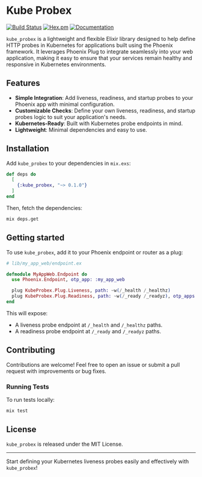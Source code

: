 # Kube Probex


[![Build Status](https://github.com/jvzeller/kube_probex/actions/workflows/ci.yml/badge.svg)](https://github.com/jvzeller/kube_probex/actions) [![Hex.pm](https://img.shields.io/hexpm/v/kube_probex.svg)](https://hex.pm/packages/kube_probex) [![Documentation](https://img.shields.io/badge/documentation-gray)](https://hexdocs.pm/kube_probex/)

`kube_probex` is a lightweight and flexible Elixir library designed to help define HTTP probes in Kubernetes for applications built using the Phoenix framework. It leverages Phoenix Plug to integrate seamlessly into your web application, making it easy to ensure that your services remain healthy and responsive in Kubernetes environments.

## Features

- **Simple Integration**: Add liveness, readiness, and startup probes to your Phoenix app with minimal configuration.
- **Customizable Checks**: Define your own liveness, readiness, and startup probes logic to suit your application's needs.
- **Kubernetes-Ready**: Built with Kubernetes probe endpoints in mind.
- **Lightweight**: Minimal dependencies and easy to use.

## Installation

Add `kube_probex` to your dependencies in `mix.exs`:

```elixir
def deps do
  [
    {:kube_probex, "~> 0.1.0"}
  ]
end
```

Then, fetch the dependencies:

```bash
mix deps.get
```

## Getting started

To use `kube_probex`, add it to your Phoenix endpoint or router as a plug:

```elixir
# lib/my_app_web/endpoint.ex

defmodule MyAppWeb.Endpoint do
  use Phoenix.Endpoint, otp_app: :my_app_web

  plug KubeProbex.Plug.Liveness, path: ~w(/_health /_healthz)
  plug KubeProbex.Plug.Readiness, path: ~w(/_ready /_readyz), otp_apps: [:my_app]
end
```

This will expose:
- A liveness probe endpoint at `/_health` and `/_healthz` paths.
- A readiness probe endpoint at `/_ready` and `/_readyz` paths.

## Contributing

Contributions are welcome! Feel free to open an issue or submit a pull request with improvements or bug fixes.

### Running Tests

To run tests locally:

```bash
mix test
```

## License

`kube_probex` is released under the MIT License.

---

Start defining your Kubernetes liveness probes easily and effectively with `kube_probex`!
